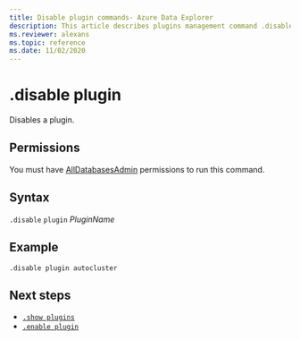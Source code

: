 ```yaml
---
title: Disable plugin commands- Azure Data Explorer
description: This article describes plugins management command .disable plugin in Azure Data Explorer.
ms.reviewer: alexans
ms.topic: reference
ms.date: 11/02/2020
---
```

# .disable plugin

Disables a plugin.

## Permissions

You must have [AllDatabasesAdmin](access-control/role-based-access-control.md) permissions to run this command.

## Syntax

`.disable` `plugin` *PluginName*

## Example
 
<!-- csl -->
```kusto
.disable plugin autocluster
``` 

## Next steps

* [`.show plugins`](show-plugins.md)
* [`.enable plugin`](enable-plugin.md)